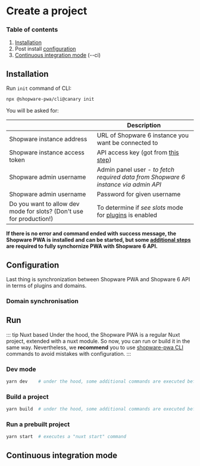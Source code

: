 # Create a project

### Table of contents
1. [Installation](#installation)
2. Post install [configuration](#configuration)
3. [Continuous integration mode](#continuous-integration-mode-ci) (--ci)


## Installation

Run `init` command of CLI:
```bash
npx @shopware-pwa/cli@canary init
```

You will be asked for:

| | Description |
| --- | --- |
| Shopware instance address | URL of Shopware 6 instance you want be connected to |
|  Shopware instance access token | API access key (got from [this step](./prepare-shopware.html#api-credentials)) |
| Shopware admin username | Admin panel user - _to fetch required data from Shopware 6 instance via admin API_ |
| Shopware admin username | Password for given username |
| Do you want to allow dev mode for slots? (Don't use for production!)| To determine if _see slots_ mode for [plugins](../concepts/plugins) is enabled |

**If there is no error and command ended with success message, the Shopware PWA is installed and can be started, but some [additional steps](#configuration) are required to fully synchornize PWA with Shopware 6 API.**



## Configuration

Last thing is synchronization between Shopware PWA and Shopware 6 API in terms of plugins and domains.

### Domain synchronisation


## Run

::: tip Nuxt based
Under the hood, the Shopware PWA is a regular Nuxt project, extended with a nuxt module. So now, you can run or build it in the same way.
Nevertheless, we **recommend** you to use [shopware-pwa CLI](https://www.npmjs.com/package/@shopware-pwa/cli) commands to avoid mistakes with configuration.
:::


### Dev mode

```bash
yarn dev    # under the hood, some additional commands are executed before the nuxt is running
```

### Build a project

```bash
yarn build  # under the hood, some additional commands are executed before the nuxt is running
```

### Run a prebuilt project

```bash
yarn start  # executes a "nuxt start" command
```

## Continuous integration mode
